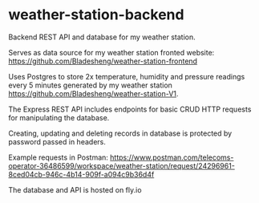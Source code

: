 # weather-station-backend

Backend REST API and database for my weather station.

Serves as data source for my weather station fronted website: https://github.com/Bladesheng/weather-station-frontend

Uses Postgres to store 2x temperature, humidity and pressure readings every 5 minutes generated by my weather station https://github.com/Bladesheng/weather-station-V1.

The Express REST API includes endpoints for basic CRUD HTTP requests for manipulating the database.

Creating, updating and deleting records in database is protected by password passed in headers.

Example requests in Postman: https://www.postman.com/telecoms-operator-36486599/workspace/weather-station/request/24296961-8ced04cb-946c-4b14-909f-a094c9b36d4f

The database and API is hosted on fly.io
